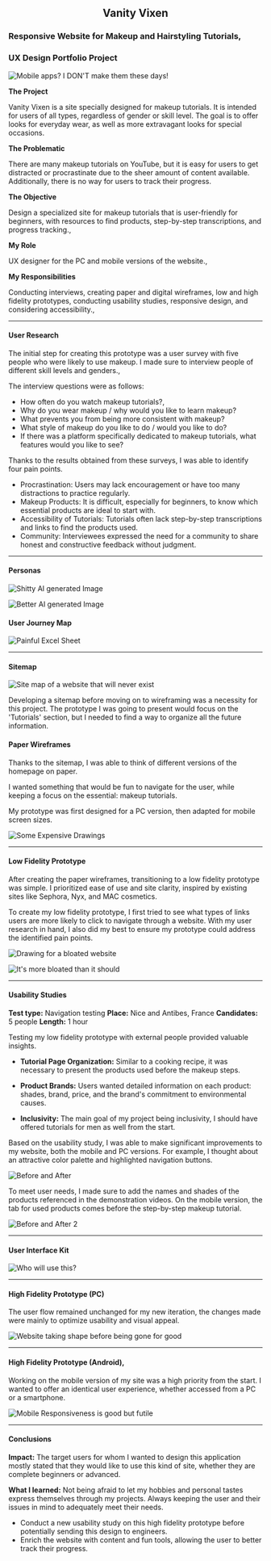 <h2 style="text-align:center;">Vanity Vixen</h2>

### Responsive Website for Makeup and Hairstyling Tutorials,

### UX Design Portfolio Project

![Mobile apps? I DON'T make them these days!](https://storage.googleapis.com/theflyoccultist/public/images/vanityvixen/vanity-vixen.webp "Vanity Vixen UX Design")


**The Project**

Vanity Vixen is a site specially designed for makeup tutorials. It is intended for users of all types, regardless of gender or skill level. The goal is to offer looks for everyday wear, as well as more extravagant looks for special occasions.

**The Problematic**

There are many makeup tutorials on YouTube, but it is easy for users to get distracted or procrastinate due to the sheer amount of content available. Additionally, there is no way for users to track their progress.

**The Objective**

Design a specialized site for makeup tutorials that is user-friendly for beginners, with resources to find products, step-by-step transcriptions, and progress tracking.,

**My Role**

UX designer for the PC and mobile versions of the website.,

**My Responsibilities**

Conducting interviews, creating paper and digital wireframes, low and high fidelity prototypes, conducting usability studies, responsive design, and considering accessibility.,

---

#### User Research

The initial step for creating this prototype was a user survey with five people who were likely to use makeup. I made sure to interview people of different skill levels and genders.,

The interview questions were as follows:

- How often do you watch makeup tutorials?,
- Why do you wear makeup / why would you like to learn makeup?
- What prevents you from being more consistent with makeup?
- What style of makeup do you like to do / would you like to do?
- If there was a platform specifically dedicated to makeup tutorials, what features would you like to see?

Thanks to the results obtained from these surveys, I was able to identify four pain points.

- Procrastination: Users may lack encouragement or have too many distractions to practice regularly.
- Makeup Products: It is difficult, especially for beginners, to know which essential products are ideal to start with.
- Accessibility of Tutorials: Tutorials often lack step-by-step transcriptions and links to find the products used.
- Community: Interviewees expressed the need for a community to share honest and constructive feedback without judgment.

--- 

#### Personas

![Shitty AI generated Image](https://storage.googleapis.com/theflyoccultist/public/images/vanityvixen/maxvanityvixen.webp "Max Persona")

![Better AI generated Image](https://storage.googleapis.com/theflyoccultist/public/images/vanityvixen/clairevanityvixen.webp "Claire Persona")

#### User Journey Map

![Painful Excel Sheet](https://storage.googleapis.com/theflyoccultist/public/images/vanityvixen/mapvanityvixen.webp "Persona: Max")

--- 

#### Sitemap

![Site map of a website that will never exist](https://storage.googleapis.com/theflyoccultist/public/images/vanityvixen/sitemapvanityvixen.webp "Site map vanity vixen")

Developing a sitemap before moving on to wireframing was a necessity for this project. The prototype I was going to present would focus on the 'Tutorials' section, but I needed to find a way to organize all the future information.

#### Paper Wireframes

Thanks to the sitemap, I was able to think of different versions of the homepage on paper.

I wanted something that would be fun to navigate for the user, while keeping a focus on the essential: makeup tutorials.

My prototype was first designed for a PC version, then adapted for mobile screen sizes.

![Some Expensive Drawings](https://storage.googleapis.com/theflyoccultist/public/images/vanityvixen/paperwireframevv.webp "Paper Wireframe Vanity Vixen")

--- 

#### Low Fidelity Prototype

After creating the paper wireframes, transitioning to a low fidelity prototype was simple. I prioritized ease of use and site clarity, inspired by existing sites like Sephora, Nyx, and MAC cosmetics.

To create my low fidelity prototype, I first tried to see what types of links users are more likely to click to navigate through a website. With my user research in hand, I also did my best to ensure my prototype could address the identified pain points.

![Drawing for a bloated website](https://storage.googleapis.com/theflyoccultist/public/images/vanityvixen/lofiprototypevv.webp "lofi prototype 1")

![It's more bloated than it should](https://storage.googleapis.com/theflyoccultist/public/images/vanityvixen/lofiprototypevv2.webp "lofi prototype 2")

--- 

#### Usability Studies

**Test type:** Navigation testing
**Place:** Nice and Antibes, France
**Candidates:** 5 people
**Length:** 1 hour

Testing my low fidelity prototype with external people provided valuable insights.

- **Tutorial Page Organization:** Similar to a cooking recipe, it was necessary to present the products used before the makeup steps.

- **Product Brands:** Users wanted detailed information on each product: shades, brand, price, and the brand's commitment to environmental causes.

- **Inclusivity:** The main goal of my project being inclusivity, I should have offered tutorials for men as well from the start.

Based on the usability study, I was able to make significant improvements to my website, both the mobile and PC versions. For example, I thought about an attractive color palette and highlighted navigation buttons.

![Before and After](https://storage.googleapis.com/theflyoccultist/public/images/vanityvixen/beforeaftervv.webp "Before and after usability study")

To meet user needs, I made sure to add the names and shades of the products referenced in the demonstration videos. On the mobile version, the tab for used products comes before the step-by-step makeup tutorial.

![Before and After 2](https://storage.googleapis.com/theflyoccultist/public/images/vanityvixen/beforeaftervv2.webp "Before and after usability study 2")

--- 

#### User Interface Kit

![Who will use this?](https://storage.googleapis.com/theflyoccultist/public/images/vanityvixen/uikitvv.webp "UI kit for you")

--- 

#### High Fidelity Prototype (PC)

The user flow remained unchanged for my new iteration, the changes made were mainly to optimize usability and visual appeal.

![Website taking shape before being gone for good](https://storage.googleapis.com/theflyoccultist/public/images/vanityvixen/hifiprototypevv.webp "High Fidelity Prototype")

--- 

#### High Fidelity Prototype (Android),

Working on the mobile version of my site was a high priority from the start. I wanted to offer an identical user experience, whether accessed from a PC or a smartphone.

![Mobile Responsiveness is good but futile](https://storage.googleapis.com/theflyoccultist/public/images/vanityvixen/hifiprototypevvmobile.webp "High Fidelity Prototype for Phone")

--- 

#### Conclusions

**Impact:** The target users for whom I wanted to design this application mostly stated that they would like to use this kind of site, whether they are complete beginners or advanced.

**What I learned:** Not being afraid to let my hobbies and personal tastes express themselves through my projects. Always keeping the user and their issues in mind to adequately meet their needs.

- Conduct a new usability study on this high fidelity prototype before potentially sending this design to engineers.
- Enrich the website with content and fun tools, allowing the user to better track their progress.
